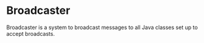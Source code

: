# Broadcaster
Broadcaster is a system to broadcast messages to all Java classes set up to accept broadcasts.
